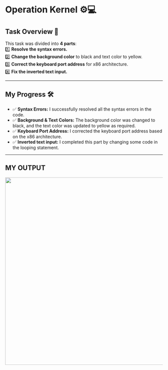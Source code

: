 # Operation Kernel ⚙️💻

## Task Overview 🚀  
This task was divided into **4 parts**:  
1️⃣ **Resolve the syntax errors.**  
2️⃣ **Change the background color** to black and text color to yellow.  
3️⃣ **Correct the keyboard port address** for x86 architecture.  
4️⃣ **Fix the inverted text input.**  

---

## My Progress 🛠️  

- ✅ **Syntax Errors:** I successfully resolved all the syntax errors in the code.  
- ✅ **Background & Text Colors:** The background color was changed to black, and the text color was updated to yellow as required.  
- ✅ **Keyboard Port Address:** I corrected the keyboard port address based on the x86 architecture.  
- ✅ **Inverted text input:** I completed this part by changing some code in the looping statement.
---

## MY OUTPUT 
<img src="output.gif" width="600"/>

 


